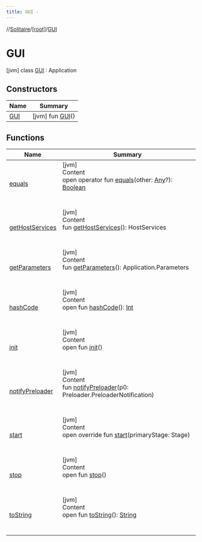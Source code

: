 ```yaml
---
title: GUI -
---
```

//[Solitaire](../../index.md)/[[root]](../index.md)/[GUI](index.md)



# GUI  
 [jvm] class [GUI](index.md) : Application   


## Constructors  
  
|  Name|  Summary| 
|---|---|
| <a name="/GUI/GUI/#/PointingToDeclaration/"></a>[GUI](-g-u-i.md)| <a name="/GUI/GUI/#/PointingToDeclaration/"></a> [jvm] fun [GUI](-g-u-i.md)()   <br>


## Functions  
  
|  Name|  Summary| 
|---|---|
| <a name="kotlin/Any/equals/#kotlin.Any?/PointingToDeclaration/"></a>[equals](../-undoable-command/index.md#%5Bkotlin%2FAny%2Fequals%2F%23kotlin.Any%3F%2FPointingToDeclaration%2F%5D%2FFunctions%2F-1349245809)| <a name="kotlin/Any/equals/#kotlin.Any?/PointingToDeclaration/"></a>[jvm]  <br>Content  <br>open operator fun [equals](../-undoable-command/index.md#%5Bkotlin%2FAny%2Fequals%2F%23kotlin.Any%3F%2FPointingToDeclaration%2F%5D%2FFunctions%2F-1349245809)(other: [Any](https://kotlinlang.org/api/latest/jvm/stdlib/kotlin/-any/index.html)?): [Boolean](https://kotlinlang.org/api/latest/jvm/stdlib/kotlin/-boolean/index.html)  <br><br><br>
| <a name="javafx.application/Application/getHostServices/#/PointingToDeclaration/"></a>[getHostServices](index.md#%5Bjavafx.application%2FApplication%2FgetHostServices%2F%23%2FPointingToDeclaration%2F%5D%2FFunctions%2F-1349245809)| <a name="javafx.application/Application/getHostServices/#/PointingToDeclaration/"></a>[jvm]  <br>Content  <br>fun [getHostServices](index.md#%5Bjavafx.application%2FApplication%2FgetHostServices%2F%23%2FPointingToDeclaration%2F%5D%2FFunctions%2F-1349245809)(): HostServices  <br><br><br>
| <a name="javafx.application/Application/getParameters/#/PointingToDeclaration/"></a>[getParameters](index.md#%5Bjavafx.application%2FApplication%2FgetParameters%2F%23%2FPointingToDeclaration%2F%5D%2FFunctions%2F-1349245809)| <a name="javafx.application/Application/getParameters/#/PointingToDeclaration/"></a>[jvm]  <br>Content  <br>fun [getParameters](index.md#%5Bjavafx.application%2FApplication%2FgetParameters%2F%23%2FPointingToDeclaration%2F%5D%2FFunctions%2F-1349245809)(): Application.Parameters  <br><br><br>
| <a name="kotlin/Any/hashCode/#/PointingToDeclaration/"></a>[hashCode](../-undoable-command/index.md#%5Bkotlin%2FAny%2FhashCode%2F%23%2FPointingToDeclaration%2F%5D%2FFunctions%2F-1349245809)| <a name="kotlin/Any/hashCode/#/PointingToDeclaration/"></a>[jvm]  <br>Content  <br>open fun [hashCode](../-undoable-command/index.md#%5Bkotlin%2FAny%2FhashCode%2F%23%2FPointingToDeclaration%2F%5D%2FFunctions%2F-1349245809)(): [Int](https://kotlinlang.org/api/latest/jvm/stdlib/kotlin/-int/index.html)  <br><br><br>
| <a name="javafx.application/Application/init/#/PointingToDeclaration/"></a>[init](index.md#%5Bjavafx.application%2FApplication%2Finit%2F%23%2FPointingToDeclaration%2F%5D%2FFunctions%2F-1349245809)| <a name="javafx.application/Application/init/#/PointingToDeclaration/"></a>[jvm]  <br>Content  <br>open fun [init](index.md#%5Bjavafx.application%2FApplication%2Finit%2F%23%2FPointingToDeclaration%2F%5D%2FFunctions%2F-1349245809)()  <br><br><br>
| <a name="javafx.application/Application/notifyPreloader/#javafx.application.Preloader.PreloaderNotification/PointingToDeclaration/"></a>[notifyPreloader](index.md#%5Bjavafx.application%2FApplication%2FnotifyPreloader%2F%23javafx.application.Preloader.PreloaderNotification%2FPointingToDeclaration%2F%5D%2FFunctions%2F-1349245809)| <a name="javafx.application/Application/notifyPreloader/#javafx.application.Preloader.PreloaderNotification/PointingToDeclaration/"></a>[jvm]  <br>Content  <br>fun [notifyPreloader](index.md#%5Bjavafx.application%2FApplication%2FnotifyPreloader%2F%23javafx.application.Preloader.PreloaderNotification%2FPointingToDeclaration%2F%5D%2FFunctions%2F-1349245809)(p0: Preloader.PreloaderNotification)  <br><br><br>
| <a name="/GUI/start/#javafx.stage.Stage/PointingToDeclaration/"></a>[start](start.md)| <a name="/GUI/start/#javafx.stage.Stage/PointingToDeclaration/"></a>[jvm]  <br>Content  <br>open override fun [start](start.md)(primaryStage: Stage)  <br><br><br>
| <a name="javafx.application/Application/stop/#/PointingToDeclaration/"></a>[stop](index.md#%5Bjavafx.application%2FApplication%2Fstop%2F%23%2FPointingToDeclaration%2F%5D%2FFunctions%2F-1349245809)| <a name="javafx.application/Application/stop/#/PointingToDeclaration/"></a>[jvm]  <br>Content  <br>open fun [stop](index.md#%5Bjavafx.application%2FApplication%2Fstop%2F%23%2FPointingToDeclaration%2F%5D%2FFunctions%2F-1349245809)()  <br><br><br>
| <a name="kotlin/Any/toString/#/PointingToDeclaration/"></a>[toString](../-undoable-command/index.md#%5Bkotlin%2FAny%2FtoString%2F%23%2FPointingToDeclaration%2F%5D%2FFunctions%2F-1349245809)| <a name="kotlin/Any/toString/#/PointingToDeclaration/"></a>[jvm]  <br>Content  <br>open fun [toString](../-undoable-command/index.md#%5Bkotlin%2FAny%2FtoString%2F%23%2FPointingToDeclaration%2F%5D%2FFunctions%2F-1349245809)(): [String](https://kotlinlang.org/api/latest/jvm/stdlib/kotlin/-string/index.html)  <br><br><br>


